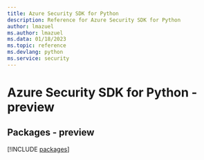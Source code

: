 ```yaml
---
title: Azure Security SDK for Python
description: Reference for Azure Security SDK for Python
author: lmazuel
ms.author: lmazuel
ms.data: 01/18/2023
ms.topic: reference
ms.devlang: python
ms.service: security
---
```

# Azure Security SDK for Python - preview
## Packages - preview
[!INCLUDE [packages](security-index.md)]